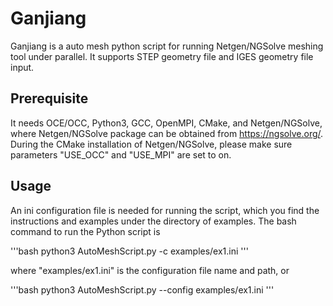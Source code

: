 # Ganjiang

Ganjiang is a auto mesh python script for running Netgen/NGSolve meshing tool under parallel.  It supports 
STEP geometry file and IGES geometry file input.


## Prerequisite
It needs OCE/OCC, Python3, GCC, OpenMPI, CMake, and Netgen/NGSolve, where Netgen/NGSolve package can be
obtained from https://ngsolve.org/.  During the CMake installation of Netgen/NGSolve, please make sure 
parameters "USE_OCC" and "USE_MPI" are set to on.

## Usage
An ini configuration file is needed for running the script, which you find the instructions and examples 
under the directory of examples.  The bash command to run the Python script is 

'''bash
python3 AutoMeshScript.py -c examples/ex1.ini
'''

where "examples/ex1.ini" is the configuration file name and path, or

'''bash
python3 AutoMeshScript.py --config examples/ex1.ini
'''
